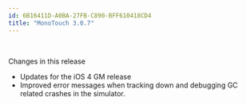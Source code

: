 ```yaml
---
id: 6B16411D-A0BA-27FB-C890-BFF610418CD4
title: "MonoTouch 3.0.7"
---
```


&nbsp;

Changes in this release

-  Updates for the iOS 4 GM release
-  Improved error messages when tracking down and debugging GC related crashes in the simulator.
